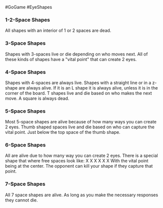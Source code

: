 #GoGame #EyeShapes

### 1-2-Space Shapes
All shapes with an interior of 1 or 2 spaces are dead. 

### 3-Space Shapes
Shapes with 3-spaces live or die depending on who moves next. All of these kinds of shapes have a "vital point" that can create 2 eyes.

### 4-Space Shapes
Shapes with 4-spaces are always live. Shapes with a straight line or in a z-shape are always alive. If it is an L shape it is always alive, unless it is in the corner of the board. T shapes live and die based on who makes the next move. A square is always dead.

### 5-Space Shapes
Most 5-space shapes are alive because of how many ways you can create 2 eyes. Thumb shaped spaces live and die based on who can capture the vital point. Just below the top space of the thumb shape.

### 6-Space Shapes
All are alive due to how many way you can create 2 eyes. There is a special shape that where free spaces look like:
	X 
  X X X
    X X
With the vital point being at the center. The opponent can kill your shape if they capture that point.

### 7-Space Shapes
All 7 space shapes are alive. As long as you make the necessary responses they cannot die.